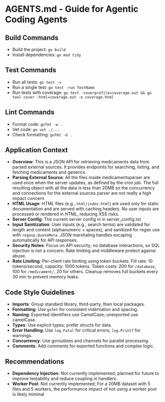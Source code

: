 # AGENTS.md - Guide for Agentic Coding Agents

## Build Commands

- Build the project: `go build`
- Install dependencies: `go mod tidy`

## Test Commands

- Run all tests: `go test -v`
- Run a single test: `go test -run TestName`
- Run tests with coverage: `go test -coverprofile=coverage.out && go tool cover
-html=coverage.out -o coverage.html`

## Lint Commands

- Format code: `gofmt -w .`
- Vet code: `go vet ./...`
- Check formatting: `gofmt -d .`

## Application Context

- **Overview**: This is a JSON API for retrieving medicaments data from parsed
  external sources. It provides endpoints for searching, listing, and fetching
  medicaments and generics.
- **Parsing External Source**: All the files inside medicamentsparser are used
  once when the server updates, as defined by the cron job. The full resulting
  object with all the data is less than 20MB so the concurrency and connections
  for the external sources parser are not really a high impact concern
- **HTML Usage**: HTML files (e.g., `html/index.html`) are used only for static
  documentation and are served with caching headers. No user inputs are
  processed or rendered in HTML, reducing XSS risks.
- **Server Config**: The current server config in in server_config.txt
- **Input Sanitization**: User inputs (e.g., search terms) are validated for
  length and content (alphanumeric + spaces), and sanitized for regex use with
  `regexp.QuoteMeta`. JSON marshaling handles escaping automatically for API responses.
- **Security Notes**: Focus on API security; no database interactions, so SQL
  injection is not a concern. Rate limiting and middleware protect against abuse.
- **Rate Limiting**: Per-client rate limiting using token buckets. Fill rate:
  10 tokens/second, capacity: 1000 tokens. Token costs: 200 for `/database`, 100
  for `/medicament/`, 20 for others. Cleanup removes full buckets every 30 min to
  prevent memory leaks.

## Code Style Guidelines

- **Imports**: Group standard library, third-party, then local packages.
- **Formatting**: Use `gofmt` for consistent indentation and spacing.
- **Naming**: Exported identifiers use CamelCase; unexported use camelCase.
- **Types**: Use explicit types; prefer structs for data.
- **Error Handling**: Use `log.Fatal` for critical errors; `log.Printf` for warnings.
- **Concurrency**: Use goroutines and channels for parallel processing.
- **Comments**: Add comments for exported functions and complex logic.

## Recommendations

- **Dependency Injection**: Not currently implemented; planned for future to
  improve testability and reduce coupling in handlers.
- **Worker Pool**: Not currently implemented; For a 20MB dataset with 5 files
  and 5 workers, the performance impact of not using a worker pool is likely minimal
